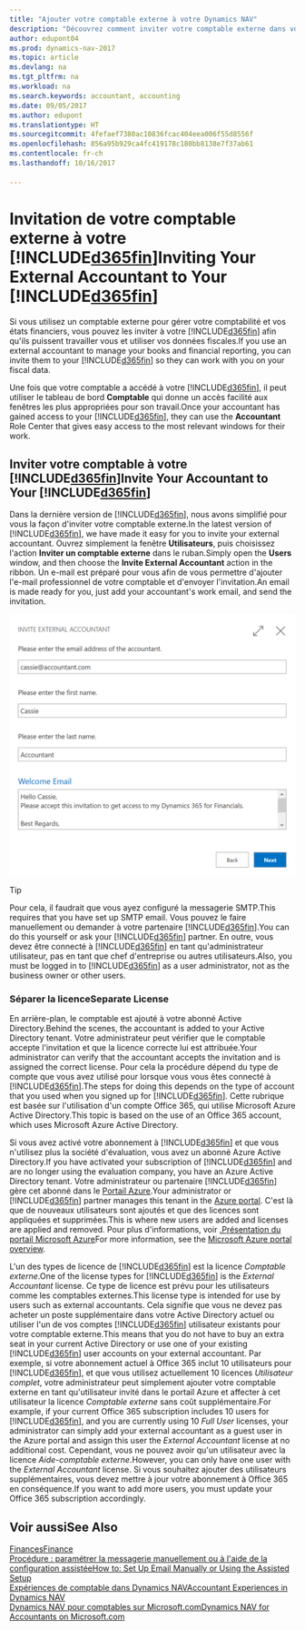 ```yaml
---
title: "Ajouter votre comptable externe à votre Dynamics NAV"
description: "Découvrez comment inviter votre comptable externe dans votre Dynamics NAV."
author: edupont04
ms.prod: dynamics-nav-2017
ms.topic: article
ms.devlang: na
ms.tgt_pltfrm: na
ms.workload: na
ms.search.keywords: accountant, accounting
ms.date: 09/05/2017
ms.author: edupont
ms.translationtype: HT
ms.sourcegitcommit: 4fefaef7380ac10836fcac404eea006f55d8556f
ms.openlocfilehash: 856a95b929ca4fc419178c180bb8138e7f37ab61
ms.contentlocale: fr-ch
ms.lasthandoff: 10/16/2017

---
```

# <a name="inviting-your-external-accountant-to-your-included365finincludesd365finmdmd"></a><span data-ttu-id="28723-103">Invitation de votre comptable externe à votre [!INCLUDE[d365fin](includes/d365fin_md.md)]</span><span class="sxs-lookup"><span data-stu-id="28723-103">Inviting Your External Accountant to Your [!INCLUDE[d365fin](includes/d365fin_md.md)]</span></span>
<span data-ttu-id="28723-104">Si vous utilisez un comptable externe pour gérer votre comptabilité et vos états financiers, vous pouvez les inviter à votre [!INCLUDE[d365fin](includes/d365fin_md.md)] afin qu'ils puissent travailler vous et utiliser vos données fiscales.</span><span class="sxs-lookup"><span data-stu-id="28723-104">If you use an external accountant to manage your books and financial reporting, you can invite them to your [!INCLUDE[d365fin](includes/d365fin_md.md)] so they can work with you on your fiscal data.</span></span>

<span data-ttu-id="28723-105">Une fois que votre comptable a accédé à votre [!INCLUDE[d365fin](includes/d365fin_md.md)], il peut utiliser le tableau de bord **Comptable** qui donne un accès facilité aux fenêtres les plus appropriées pour son travail.</span><span class="sxs-lookup"><span data-stu-id="28723-105">Once your accountant has gained access to your [!INCLUDE[d365fin](includes/d365fin_md.md)], they can use the **Accountant** Role Center that gives easy access to the most relevant windows for their work.</span></span>  

## <a name="invite-your-accountant-to-your-included365finincludesd365finmdmd"></a><span data-ttu-id="28723-106">Inviter votre comptable à votre [!INCLUDE[d365fin](includes/d365fin_md.md)]</span><span class="sxs-lookup"><span data-stu-id="28723-106">Invite Your Accountant to Your [!INCLUDE[d365fin](includes/d365fin_md.md)]</span></span>
<span data-ttu-id="28723-107">Dans la dernière version de [!INCLUDE[d365fin](includes/d365fin_md.md)], nous avons simplifié pour vous la façon d'inviter votre comptable externe.</span><span class="sxs-lookup"><span data-stu-id="28723-107">In the latest version of [!INCLUDE[d365fin](includes/d365fin_md.md)], we have made it easy for you to invite your external accountant.</span></span> <span data-ttu-id="28723-108">Ouvrez simplement la fenêtre **Utilisateurs**, puis choisissez l'action **Inviter un comptable externe** dans le ruban.</span><span class="sxs-lookup"><span data-stu-id="28723-108">Simply open the **Users** window, and then choose the **Invite External Accountant** action in the ribbon.</span></span> <span data-ttu-id="28723-109">Un e-mail est préparé pour vous afin de vous permettre d'ajouter l'e-mail professionnel de votre comptable et d'envoyer l'invitation.</span><span class="sxs-lookup"><span data-stu-id="28723-109">An email is made ready for you, just add your accountant's work email, and send the invitation.</span></span>  

![Inviter votre comptable](./media/finance-invite-accountant/invite-accountant.png)

> [!TIP]  
>  <span data-ttu-id="28723-111">Pour cela, il faudrait que vous ayez configuré la messagerie SMTP.</span><span class="sxs-lookup"><span data-stu-id="28723-111">This requires that you have set up SMTP email.</span></span> <span data-ttu-id="28723-112">Vous pouvez le faire manuellement ou demander à votre partenaire [!INCLUDE[d365fin](includes/d365fin_md.md)].</span><span class="sxs-lookup"><span data-stu-id="28723-112">You can do this yourself or ask your [!INCLUDE[d365fin](includes/d365fin_md.md)] partner.</span></span> <span data-ttu-id="28723-113">En outre, vous devez être connecté à [!INCLUDE[d365fin](includes/d365fin_md.md)] en tant qu'administrateur utilisateur, pas en tant que chef d'entreprise ou autres utilisateurs.</span><span class="sxs-lookup"><span data-stu-id="28723-113">Also, you must be logged in to [!INCLUDE[d365fin](includes/d365fin_md.md)] as a user administrator, not as the business owner or other users.</span></span>  

### <a name="separate-license"></a><span data-ttu-id="28723-114">Séparer la licence</span><span class="sxs-lookup"><span data-stu-id="28723-114">Separate License</span></span>
<span data-ttu-id="28723-115">En arrière-plan, le comptable est ajouté à votre abonné Active Directory.</span><span class="sxs-lookup"><span data-stu-id="28723-115">Behind the scenes, the accountant is added to your Active Directory tenant.</span></span> <span data-ttu-id="28723-116">Votre administrateur peut vérifier que le comptable accepte l'invitation et que la licence correcte lui est attribuée.</span><span class="sxs-lookup"><span data-stu-id="28723-116">Your administrator can verify that the accountant accepts the invitation and is assigned the correct license.</span></span> <span data-ttu-id="28723-117">Pour cela la procédure dépend du type de compte que vous avez utilisé pour lorsque vous vous êtes connecté à [!INCLUDE[d365fin](includes/d365fin_md.md)].</span><span class="sxs-lookup"><span data-stu-id="28723-117">The steps for doing this depends on the type of account that you used when you signed up for [!INCLUDE[d365fin](includes/d365fin_md.md)].</span></span> <span data-ttu-id="28723-118">Cette rubrique est basée sur l'utilisation d'un compte Office 365, qui utilise Microsoft Azure Active Directory.</span><span class="sxs-lookup"><span data-stu-id="28723-118">This topic is based on the use of an Office 365 account, which uses Microsoft Azure Active Directory.</span></span>  

<span data-ttu-id="28723-119">Si vous avez activé votre abonnement à [!INCLUDE[d365fin](includes/d365fin_md.md)] et que vous n'utilisez plus la société d'évaluation, vous avez un abonné Azure Active Directory.</span><span class="sxs-lookup"><span data-stu-id="28723-119">If you have activated your subscription of [!INCLUDE[d365fin](includes/d365fin_md.md)] and are no longer using the evaluation company, you have an Azure Active Directory tenant.</span></span> <span data-ttu-id="28723-120">Votre administrateur ou partenaire [!INCLUDE[d365fin](includes/d365fin_md.md)] gère cet abonné dans le [Portail Azure](https://portal.azure.com).</span><span class="sxs-lookup"><span data-stu-id="28723-120">Your administrator or [!INCLUDE[d365fin](includes/d365fin_md.md)] partner manages this tenant in the [Azure portal](https://portal.azure.com).</span></span> <span data-ttu-id="28723-121">C'est là que de nouveaux utilisateurs sont ajoutés et que des licences sont appliquées et supprimées.</span><span class="sxs-lookup"><span data-stu-id="28723-121">This is where new users are added and licenses are applied and removed.</span></span> <span data-ttu-id="28723-122">Pour plus d'informations, voir [.Présentation du portail Microsoft Azure](https://docs.microsoft.com/en-us/azure/azure-portal-overview)</span><span class="sxs-lookup"><span data-stu-id="28723-122">For more information, see the [Microsoft Azure portal overview](https://docs.microsoft.com/en-us/azure/azure-portal-overview).</span></span>  

<span data-ttu-id="28723-123">L'un des types de licence de [!INCLUDE[d365fin](includes/d365fin_md.md)] est la licence *Comptable externe*.</span><span class="sxs-lookup"><span data-stu-id="28723-123">One of the license types for [!INCLUDE[d365fin](includes/d365fin_md.md)] is the *External Accountant* license.</span></span> <span data-ttu-id="28723-124">Ce type de licence est prévu pour les utilisateurs comme les comptables externes.</span><span class="sxs-lookup"><span data-stu-id="28723-124">This license type is intended for use by users such as external accountants.</span></span> <span data-ttu-id="28723-125">Cela signifie que vous ne devez pas acheter un poste supplémentaire dans votre Active Directory actuel ou utiliser l'un de vos comptes [!INCLUDE[d365fin](includes/d365fin_md.md)] utilisateur existants pour votre comptable externe.</span><span class="sxs-lookup"><span data-stu-id="28723-125">This means that you do not have to buy an extra seat in your current Active Directory or use one of your existing [!INCLUDE[d365fin](includes/d365fin_md.md)] user accounts on your external accountant.</span></span> <span data-ttu-id="28723-126">Par exemple, si votre abonnement actuel à Office 365 inclut 10 utilisateurs pour [!INCLUDE[d365fin](includes/d365fin_md.md)], et que vous utilisez actuellement 10 licences *Utilisateur complet*, votre administrateur peut simplement ajouter votre comptable externe en tant qu'utilisateur invité dans le portail Azure et affecter à cet utilisateur la licence *Comptable externe* sans coût supplémentaire.</span><span class="sxs-lookup"><span data-stu-id="28723-126">For example, if your current Office 365 subscription includes 10 users for [!INCLUDE[d365fin](includes/d365fin_md.md)], and you are currently using 10 *Full User* licenses, your administrator can simply add your external accountant as a guest user in the Azure portal and assign this user the *External Accountant* license at no additional cost.</span></span> <span data-ttu-id="28723-127">Cependant, vous ne pouvez avoir qu'un utilisateur avec la licence *Aide-comptable externe*.</span><span class="sxs-lookup"><span data-stu-id="28723-127">However, you can only have one user with the *External Accountant* license.</span></span> <span data-ttu-id="28723-128">Si vous souhaitez ajouter des utilisateurs supplémentaires, vous devez mettre à jour votre abonnement à Office 365 en conséquence.</span><span class="sxs-lookup"><span data-stu-id="28723-128">If you want to add more users, you must update your Office 365 subscription accordingly.</span></span>  

## <a name="see-also"></a><span data-ttu-id="28723-129">Voir aussi</span><span class="sxs-lookup"><span data-stu-id="28723-129">See Also</span></span>
[<span data-ttu-id="28723-130">Finances</span><span class="sxs-lookup"><span data-stu-id="28723-130">Finance</span></span>](finance.md)  
[<span data-ttu-id="28723-131">Procédure : paramétrer la messagerie manuellement ou à l'aide de la configuration assistée</span><span class="sxs-lookup"><span data-stu-id="28723-131">How to: Set Up Email Manually or Using the Assisted Setup</span></span>](madeira-how-setup-email.md)  
[<span data-ttu-id="28723-132">Expériences de comptable dans Dynamics NAV</span><span class="sxs-lookup"><span data-stu-id="28723-132">Accountant Experiences in Dynamics NAV</span></span>](finance-accounting.md)  
[<span data-ttu-id="28723-133">Dynamics NAV pour comptables sur Microsoft.com</span><span class="sxs-lookup"><span data-stu-id="28723-133">Dynamics NAV for Accountants on Microsoft.com</span></span>](https://www.microsoft.com/en-us/dynamics365/financial-insights-for-accountants)  

